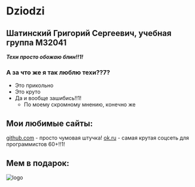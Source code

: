 # Dziodzi

## Шатинский Григорий Сергеевич, учебная группа M32041

***Техи просто обожаю блин!!1!***
### А за что же я так люблю техи??7?

+ Это прикольно
+ Это круто
+ Да и вообще зашибись!!1!
  + По моему скромному мнению, конечно же 


## Мои любимые сайты:

[github.com](http://github.com/) - просто чумовая штучка!
[ok.ru](http://ok.ru/) - самая крутая соцсеть для программистов 60+!!1!

## Мем в подарок:

![logo](/disk.yandex.ru/i/2VnDFX_CrWG9eg)
